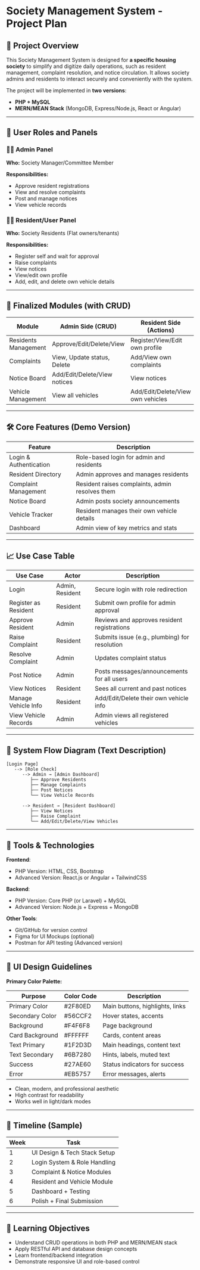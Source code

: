 # Society Management System - Project Plan

## 🧩 Project Overview

This Society Management System is designed for **a specific housing society** to simplify and digitize daily operations, such as resident management, complaint resolution, and notice circulation. It allows society admins and residents to interact securely and conveniently with the system.

The project will be implemented in **two versions**:

- **PHP + MySQL**
- **MERN/MEAN Stack** (MongoDB, Express/Node.js, React or Angular)

---

## 👥 User Roles and Panels

### 🧑‍💼 Admin Panel

**Who:** Society Manager/Committee Member

**Responsibilities:**

- Approve resident registrations
- View and resolve complaints
- Post and manage notices
- View vehicle records

### 🧑‍💻 Resident/User Panel

**Who:** Society Residents (Flat owners/tenants)

**Responsibilities:**

- Register self and wait for approval
- Raise complaints
- View notices
- View/edit own profile
- Add, edit, and delete own vehicle details

---

## 🧠 Finalized Modules (with CRUD)

| Module               | Admin Side (CRUD)            | Resident Side (Actions)           |
| -------------------- | ---------------------------- | --------------------------------- |
| Residents Management | Approve/Edit/Delete/View     | Register/View/Edit own profile    |
| Complaints           | View, Update status, Delete  | Add/View own complaints           |
| Notice Board         | Add/Edit/Delete/View notices | View notices                      |
| Vehicle Management   | View all vehicles            | Add/Edit/Delete/View own vehicles |

---

## 🛠️ Core Features (Demo Version)

| Feature                | Description                                     |
| ---------------------- | ----------------------------------------------- |
| Login & Authentication | Role-based login for admin and residents        |
| Resident Directory     | Admin approves and manages residents            |
| Complaint Management   | Resident raises complaints, admin resolves them |
| Notice Board           | Admin posts society announcements               |
| Vehicle Tracker        | Resident manages their own vehicle details      |
| Dashboard              | Admin view of key metrics and stats             |

---

## 📈 Use Case Table

| Use Case             | Actor           | Description                                   |
| -------------------- | --------------- | --------------------------------------------- |
| Login                | Admin, Resident | Secure login with role redirection            |
| Register as Resident | Resident        | Submit own profile for admin approval         |
| Approve Resident     | Admin           | Reviews and approves resident registrations   |
| Raise Complaint      | Resident        | Submits issue (e.g., plumbing) for resolution |
| Resolve Complaint    | Admin           | Updates complaint status                      |
| Post Notice          | Admin           | Posts messages/announcements for all users    |
| View Notices         | Resident        | Sees all current and past notices             |
| Manage Vehicle Info  | Resident        | Add/Edit/Delete their own vehicle info        |
| View Vehicle Records | Admin           | Admin views all registered vehicles           |

---

## 🔄 System Flow Diagram (Text Description)

```text
[Login Page]
   --> [Role Check]
      --> Admin → [Admin Dashboard]
         ├── Approve Residents
         ├── Manage Complaints
         ├── Post Notices
         └── View Vehicle Records

      --> Resident → [Resident Dashboard]
         ├── View Notices
         ├── Raise Complaint
         └── Add/Edit/Delete/View Vehicles
```

---

## 🧪 Tools & Technologies

**Frontend**:

- PHP Version: HTML, CSS, Bootstrap
- Advanced Version: React.js or Angular + TailwindCSS

**Backend**:

- PHP Version: Core PHP (or Laravel) + MySQL
- Advanced Version: Node.js + Express + MongoDB

**Other Tools**:

- Git/GitHub for version control
- Figma for UI Mockups (optional)
- Postman for API testing (Advanced version)

---

## 🎨 UI Design Guidelines

**Primary Color Palette:**

| Purpose         | Color Code | Description                     |
| --------------- | ---------- | ------------------------------- |
| Primary Color   | #2F80ED    | Main buttons, highlights, links |
| Secondary Color | #56CCF2    | Hover states, accents           |
| Background      | #F4F6F8    | Page background                 |
| Card Background | #FFFFFF    | Cards, content areas            |
| Text Primary    | #1F2D3D    | Main headings, content text     |
| Text Secondary  | #6B7280    | Hints, labels, muted text       |
| Success         | #27AE60    | Status indicators for success   |
| Error           | #EB5757    | Error messages, alerts          |

- Clean, modern, and professional aesthetic
- High contrast for readability
- Works well in light/dark modes

---

## 📅 Timeline (Sample)

| Week | Task                         |
| ---- | ---------------------------- |
| 1    | UI Design & Tech Stack Setup |
| 2    | Login System & Role Handling |
| 3    | Complaint & Notice Modules   |
| 4    | Resident and Vehicle Module  |
| 5    | Dashboard + Testing          |
| 6    | Polish + Final Submission    |

---

## 🎯 Learning Objectives

- Understand CRUD operations in both PHP and MERN/MEAN stack
- Apply RESTful API and database design concepts
- Learn frontend/backend integration
- Demonstrate responsive UI and role-based control

